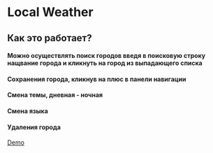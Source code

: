 # Local Weather
## Как это работает?
#### Можно осуществлять поиск городов введя в поисковую строку нащвание города и кликнуть на город из выпадающего списка
#### Сохранения города, кликнув на плюс в панели навигации
#### Смена темы, дневная - ночная
#### Смена языка 
#### Удаления города 

[Demo](https://638c5a990bb6095f2432cc39--brilliant-croquembouche-735d25.netlify.app/)
